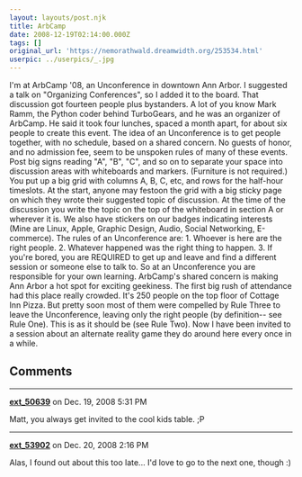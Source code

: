 ```yaml
---
layout: layouts/post.njk
title: ArbCamp
date: 2008-12-19T02:14:00.000Z
tags: []
original_url: 'https://nemorathwald.dreamwidth.org/253534.html'
userpic: ../userpics/_.jpg
---
```

I'm at ArbCamp '08, an Unconference in downtown Ann Arbor. I suggested a talk on "Organizing Conferences", so I added it to the board. That discussion got fourteen people plus bystanders. A lot of you know Mark Ramm, the Python coder behind TurboGears, and he was an organizer of ArbCamp. He said it took four lunches, spaced a month apart, for about six people to create this event. The idea of an Unconference is to get people together, with no schedule, based on a shared concern. No guests of honor, and no admission fee, seem to be unspoken rules of many of these events. Post big signs reading "A", "B", "C", and so on to separate your space into discussion areas with whiteboards and markers. (Furniture is not required.) You put up a big grid with columns A, B, C, etc, and rows for the half-hour timeslots. At the start, anyone may festoon the grid with a big sticky page on which they wrote their suggested topic of discussion. At the time of the discussion you write the topic on the top of the whiteboard in section A or wherever it is. We also have stickers on our badges indicating interests (Mine are Linux, Apple, Graphic Design, Audio, Social Networking, E-commerce). The rules of an Unconference are: 1. Whoever is here are the right people. 2. Whatever happened was the right thing to happen. 3. If you're bored, you are REQUIRED to get up and leave and find a different session or someone else to talk to. So at an Unconference you are responsible for your own learning. ArbCamp's shared concern is making Ann Arbor a hot spot for exciting geekiness. The first big rush of attendance had this place really crowded. It's 250 people on the top floor of Cottage Inn Pizza. But pretty soon most of them were compelled by Rule Three to leave the Unconference, leaving only the right people (by definition-- see Rule One). This is as it should be (see Rule Two). Now I have been invited to a session about an alternate reality game they do around here every once in a while.

## Comments

---

**[ext_50639](https://www.dreamwidth.org/users/ext_50639)** on Dec. 19, 2008 5:31 PM

Matt, you always get invited to the cool kids table. ;P

---

**[ext_53902](https://www.dreamwidth.org/users/ext_53902)** on Dec. 20, 2008 2:16 PM

Alas, I found out about this too late... I'd love to go to the next one, though :)
